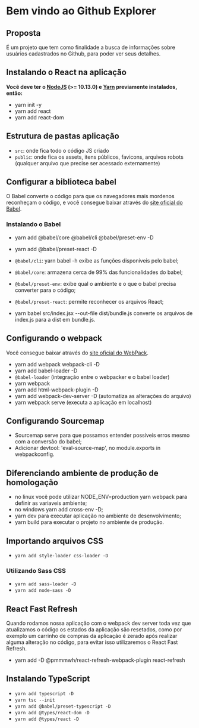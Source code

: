 # Bem vindo ao Github Explorer

## Proposta

É um projeto que tem como finalidade a busca de informações sobre usuários cadastrados no Github, para poder ver seus detalhes.

## Instalando o React na aplicação

**Você deve ter o [NodeJS](https://nodejs.org/) (>= 10.13.0) e [Yarn](https://yarnpkg.com/) previamente instalados, então:**

* yarn init -y
* yarn add react
* yarn add react-dom

## Estrutura de pastas aplicação

* `src`: onde fica todo o código JS criado
* `public`: onde fica os assets, itens públicos, favicons, arquivos robots (qualquer arquivo que precise ser acessado externamente)

## Configurar a biblioteca babel

O Babel converte o código para que os navegadores mais mordenos reconheçam o código, e você consegue baixar através do [site oficial do Babel](https://www.babeljs.io).

### Instalando o Babel

* yarn add @babel/core @babel/cli @babel/preset-env -D
* yarn add @babel/preset-react -D

* `@babel/cli`: yarn babel -h exibe as funções disponiveis pelo babel;
* `@babel/core`: armazena cerca de 99% das funcionalidades do babel;
* `@babel/preset-env`: exibe qual o ambiente e o que o babel precisa converter para o código;
* `@babel/preset-react`: permite reconhecer os arquivos React;
* yarn babel src/index.jsx --out-file dist/bundle.js  converte os arquivos de index.js para a dist em bundle.js.

## Configurando o webpack

Você consegue baixar através do [site oficial do WebPack](https://webpack.js.org).

* yarn add webpack webpack-cli -D
* yarn add babel-loader -D
* `@babel-loader` (integração entre o webpacker e o babel loader)
* yarn webpack 
* yarn add html-webpack-plugin -D
* yarn add webpack-dev-server -D (automatiza as alterações do arquivo)
* yarn webpack serve (executa a aplicação em localhost)

## Configurando Sourcemap

* Sourcemap serve para que possamos entender possiveis erros mesmo com a conversão do babel;
* Adicionar devtool: 'eval-source-map', no module.exports in webpackconfig.

## Diferenciando ambiente de produção de homologação 

* no linux você pode utilizar NODE_ENV=production yarn webpack para definir as variaveis ambiente;
* no windows yarn add cross-env -D;
* yarn dev para executar aplicação no ambiente de desenvolvimento;
* yarn build para executar o projeto no ambiente de produção.

## Importando arquivos CSS

* `yarn add style-loader css-loader -D`

### Utilizando Sass CSS

* `yarn add sass-loader -D`
* `yarn add node-sass -D`

## React Fast Refresh

Quando rodamos nossa aplicação com o webpack dev server toda vez que atualizamos o código os estados da aplicação são resetados, como por exemplo um carrinho de compras da aplicação é zerado após realizar alguma alteração no código, para evitar isso utilizaremos o React Fast Refresh.

* yarn add -D @pmmmwh/react-refresh-webpack-plugin react-refresh

## Instalando TypeScript

* `yarn add typescript -D`
* `yarn tsc --init`
* `yarn add @babel/preset-typescript -D `
* `yarn add @types/react-dom -D`
* `yarn add @types/react -D`
